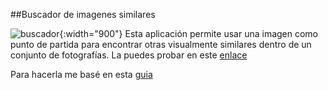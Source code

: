 ##Buscador de imagenes similares

![buscador](https://gustavolsj.github.io/images/buscador_imgs.jpg){:width="900"}
Esta aplicación permite usar una imagen como punto de partida para encontrar otras visualmente similares dentro de un conjunto de fotografías. La puedes probar en este [enlace](https://gustavolsj.github.io/web_buscador_img/)

Para hacerla me basé en esta [guia](https://douglasduhaime.com/posts/identifying-similar-images-with-tensorflow.html) 